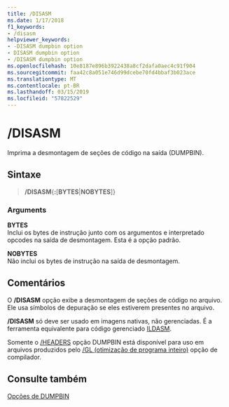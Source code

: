 ```yaml
---
title: /DISASM
ms.date: 1/17/2018
f1_keywords:
- /disasm
helpviewer_keywords:
- -DISASM dumpbin option
- DISASM dumpbin option
- /DISASM dumpbin option
ms.openlocfilehash: 10e8187e896b3922438a8cf2dafa0aec4c91f904
ms.sourcegitcommit: faa42c8a051e746d99dcebe70fd4bbaf3b023ace
ms.translationtype: MT
ms.contentlocale: pt-BR
ms.lasthandoff: 03/15/2019
ms.locfileid: "57822529"
---
```

# <a name="disasm"></a>/DISASM

Imprima a desmontagem de seções de código na saída (DUMPBIN).

## <a name="syntax"></a>Sintaxe

> **/DISASM**{**:**\[**BYTES**|**NOBYTES**]}

### <a name="arguments"></a>Arguments

**BYTES**<br/>
Inclui os bytes de instrução junto com os argumentos e interpretado opcodes na saída de desmontagem. Esta é a opção padrão.

**NOBYTES**<br/>
Não inclui os bytes de instrução na saída de desmontagem.

## <a name="remarks"></a>Comentários

O **/DISASM** opção exibe a desmontagem de seções de código no arquivo. Ele usa símbolos de depuração se eles estiverem presentes no arquivo.

**/DISASM** só deve ser usado em imagens nativas, não gerenciadas. É a ferramenta equivalente para código gerenciado [ILDASM](/dotnet/framework/tools/ildasm-exe-il-disassembler).

Somente o [/HEADERS](headers.md) opção DUMPBIN está disponível para uso em arquivos produzidos pelo [/GL (otimização de programa inteiro)](gl-whole-program-optimization.md) opção de compilador.

## <a name="see-also"></a>Consulte também

[Opções de DUMPBIN](dumpbin-options.md)
